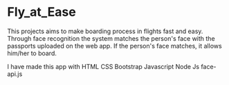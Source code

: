 # Fly_at_Ease

This projects aims to make boarding process in flights fast and easy.
Through face recognition the system matches the person's face with the passports uploaded on the web app.
If the person's face matches, it allows him/her to board.

I have made this app with
HTML
CSS
Bootstrap
Javascript
Node Js
face-api.js
